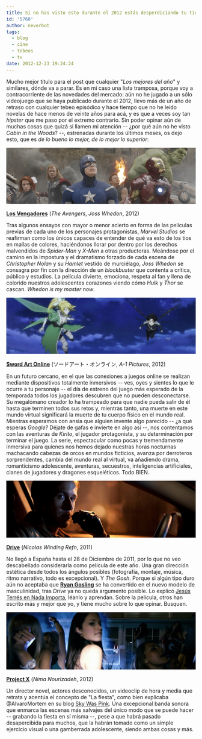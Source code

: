 ```yaml
---
title: Si no has visto esto durante el 2012 estás desperdiciando tu tiempo
id: '5760'
author: neverbot
tags:
  - blog
  - cine
  - tebeos
  - tv
date: 2012-12-23 19:24:24
---
```


Mucho mejor título para el post que cualquier "_Los mejores del año_" y similares, dónde va a parar. Es en mi caso una lista tramposa, porque voy a contracorriente de las novedades del mercado: aún no he jugado a un sólo videojuego que se haya publicado durante el 2012, llevo más de un año de retraso con cualquier tebeo episódico y hace tiempo que no he leído novelas de hace menos de veinte años para acá, y es que a veces soy tan _hipster_ que me paso por el extremo contrario. Sin poder opinar aún de muchas cosas que quizá si llamen mi atención -- ¿por qué aún no he visto _Cabin in the Woods_? --, estrenadas durante los últimos meses, os dejo esto, que es _de lo bueno lo mejor, de lo mejor lo superior_:

![Los Vengadores de Joss Whedon](./si-no-has-visto-esto-durante-el-2012-estas-desperdiciando-tu-tiempo/the-avengers.jpeg)

[**Los Vengadores**](http://www.imdb.com/title/tt0848228/) (_The Avengers_, _Joss Whedon_, 2012)

Tras algunos ensayos con mayor o menor acierto en forma de las películas previas de cada uno de los personajes protagonistas, _Marvel Studios_ se reafirman como los únicos capaces de entender de qué va esto de los tios en mallas de colores, haciéndonos llorar por dentro por los derechos malvendidos de _Spider-Man_ y _X-Men_ a otras productoras. Meándose por el camino en la impostura y el dramatismo forzado de cada escena de _Christopher Nolan_ y su _Hamlet_ vestido de murciélago, _Joss Whedon_ se consagra por fin con la dirección de un _blockbuster_ que contenta a crítica, público y estudios. La película divierte, emociona, respeta al fan y llena de colorido nuestros adolescentes corazones viendo cómo _Hulk_ y _Thor_ se cascan. _Whedon is my master now_.

![Sword Art Online](./si-no-has-visto-esto-durante-el-2012-estas-desperdiciando-tu-tiempo/sword_art_online.jpg)

[**Sword Art Online**](http://en.wikipedia.org/wiki/Sword_Art_Online) (ソードアート・オンライン, _A-1 Pictures_, 2012)

En un futuro cercano, en el que las conexiones a juegos online se realizan mediante dispositivos totalmente inmersivos -- ves, oyes y sientes lo que le ocurre a tu personaje -- el día de estreno del juego más esperado de la temporada todos los jugadores descubren que no pueden desconectarse. Su megalómano creador lo ha trampeado para que nadie pueda salir de él hasta que terminen todos sus retos y, mientras tanto, una muerte en este mundo virtual significará la muerte de tu cuerpo físico en el mundo real. Mientras esperamos con ansia que alguien invente algo parecido -- ¿a qué esperas _Google_? Déjate de gafas e invierte en algo así --, nos contentamos con las aventuras de _Kirito_, el jugador protagonista, y  su determinación por terminar el juego. La serie, espectacular como pocas y tremendamente inmersiva para quienes nos hemos dejado nuestras horas nocturnas machacando cabezas de orcos en mundos ficticios, avanza por derroteros sorprendentes, cambia del mundo real al virtual, va añadiendo drama, romanticismo adolescente, aventuras, secuestros, inteligencias artificiales, clanes de jugadores y dragones esqueléticos. Todo BIEN.

![Ryan Gosling en Driver](./si-no-has-visto-esto-durante-el-2012-estas-desperdiciando-tu-tiempo/driver_ryan_gosling.jpg)

[**Drive**](http://www.imdb.com/title/tt0780504/) (_Nicolas Winding Refn_, 2011)

No llegó a España hasta el 28 de Diciembre de 2011, por lo que no veo descabellado considerarla como película de este año. Una gran dirección estética desde todos los ángulos posibles (fotografía, montaje, música, ritmo narrativo, todo es excepcional). Y _The Gosh_. Porque si algún tipo duro aún no aceptaba que [**Ryan Gosling**](http://www.imdb.com/name/nm0331516/) se ha convertido en el nuevo modelo de masculinidad, tras _Drive_ ya no queda argumento posible. Lo explicó [Jesús Terrés en Nada Importa](http://blogs.revistagq.com/nadaimporta/2012/03/ryan-gosling/), léanlo y aprendan. Sobre la película, otros han escrito más y mejor que yo, y tiene mucho sobre lo que opinar. Busquen.

![Project X](./si-no-has-visto-esto-durante-el-2012-estas-desperdiciando-tu-tiempo/project_x.jpg)

[**Project X**](http://www.imdb.com/title/tt1636826/) (_Nima Nourizadeh_, 2012)

Un director novel, actores desconocidos, un videoclip de hora y media que retrata y acentúa el concepto de "La fiesta", como bien explicaba @AlvaroMortem en su blog [Sky Was Pink](http://www.skywaspink.com/?p=10256). Una excepcional banda sonora que enmarca las escenas más salvajes del único modo que se puede hacer -- grabando la fiesta en sí misma --, pese a que habrá pasado desapercibida para muchos, que la habrán tomado como un simple ejercicio visual o una gamberrada adolescente, siendo ambas cosas y más.